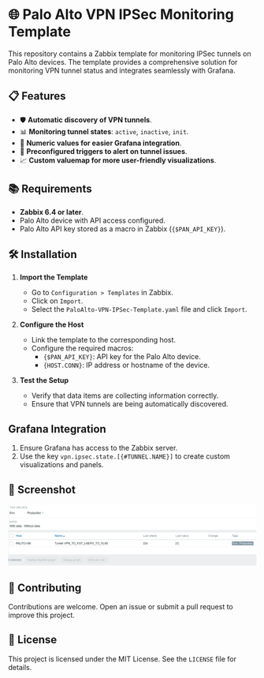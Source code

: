 # 🌐 Palo Alto VPN IPSec Monitoring Template

This repository contains a Zabbix template for monitoring IPSec tunnels on Palo Alto devices. The template provides a comprehensive solution for monitoring VPN tunnel status and integrates seamlessly with Grafana.

## 📋 Features
- 🛡️ **Automatic discovery of VPN tunnels**.
- 📊 **Monitoring tunnel states**: `active`, `inactive`, `init`.
- 🤖 **Numeric values for easier Grafana integration**.
- 🔔 **Preconfigured triggers to alert on tunnel issues**.
- 📈 **Custom valuemap for more user-friendly visualizations**.

## 📚 Requirements
- **Zabbix 6.4 or later**.
- Palo Alto device with API access configured.
- Palo Alto API key stored as a macro in Zabbix (`{$PAN_API_KEY}`).

## 🛠️ Installation
1. **Import the Template**
   - Go to `Configuration > Templates` in Zabbix.
   - Click on `Import`.
   - Select the `PaloAlto-VPN-IPSec-Template.yaml` file and click `Import`.

2. **Configure the Host**
   - Link the template to the corresponding host.
   - Configure the required macros:
     - `{$PAN_API_KEY}`: API key for the Palo Alto device.
     - `{HOST.CONN}`: IP address or hostname of the device.

3. **Test the Setup**
   - Verify that data items are collecting information correctly.
   - Ensure that VPN tunnels are being automatically discovered.

## Grafana Integration
1. Ensure Grafana has access to the Zabbix server.
2. Use the key `vpn.ipsec.state.[{#TUNNEL.NAME}]` to create custom visualizations and panels.

## 🎨 Screenshot
![Example of Grafana Dashboard](docs/images/example_dashboard.png)

## 🤝 Contributing
Contributions are welcome. Open an issue or submit a pull request to improve this project.

## 📜 License
This project is licensed under the MIT License. See the `LICENSE` file for details.
